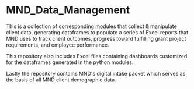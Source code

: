 # MND_Data_Management

This is a collection of corresponding modules that collect & manipulate client data, 
generating dataframes to populate a series of Excel reports that MND uses to track 
client outcomes, progress toward fulfilling grant project requirements, and employee performance.

This repository also includes Excel files containing dashboards customized for the dataframes 
generated in the python modules.

Lastly the repository contains MND's digital intake packet which serves as the basis of all 
MND client demographic data.
